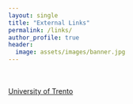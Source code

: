 ```yaml
---
layout: single
title: "External Links"
permalink: /links/
author_profile: true
header:
  image: assets/images/banner.jpg
---
```


<br><br>
[University of Trento](http://www.unitn.it/en/ateneo/1907/doctoral-school-of-social-sciences)
